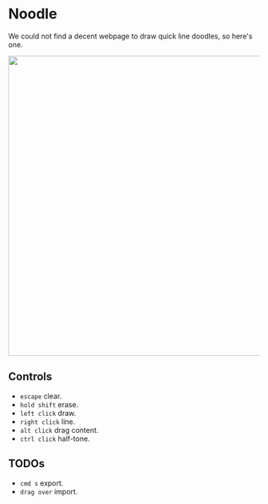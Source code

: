 # Noodle

We could not find a decent webpage to draw quick line doodles, so here's one.

<img src='https://raw.githubusercontent.com/hundredrabbits/Noodle/master/PREVIEW.png' width="600"/>

## Controls

- `escape` clear.
- `hold shift` erase.
- `left click` draw.
- `right click` line.
- `alt click` drag content.
- `ctrl click` half-tone.

## TODOs

- `cmd s` export.
- `drag over` import.

